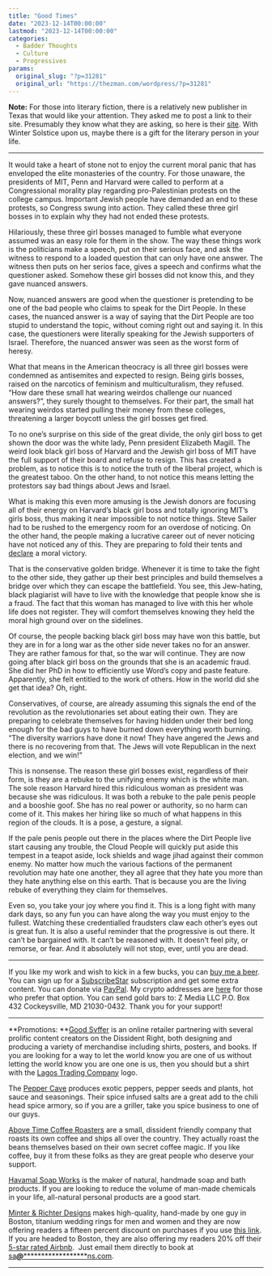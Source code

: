 ```yaml
---
title: "Good Times"
date: "2023-12-14T00:00:00"
lastmod: "2023-12-14T00:00:00"
categories:
  - Badder Thoughts
  - Culture
  - Progressives
params:
  original_slug: "?p=31281"
  original_url: "https://thezman.com/wordpress/?p=31281"
---
```


**Note:** For those into literary fiction, there is a relatively new
publisher in Texas that would like your attention. They asked me to post
a link to their site. Presumably they know what they are asking, so here
is their <a href="http://www.fallingmarbles.com/" rel="noopener"
target="_blank">site</a>. With Winter Solstice upon us, maybe there is a
gift for the literary person in your life.

------------------------------------------------------------------------

It would take a heart of stone not to enjoy the current moral panic that
has enveloped the elite monasteries of the country. For those unaware,
the presidents of MIT, Penn and Harvard were called to perform at a
Congressional morality play regarding pro-Palestinian protests on the
college campus. Important Jewish people have demanded an end to these
protests, so Congress swung into action. They called these three girl
bosses in to explain why they had not ended these protests.

Hilariously, these three girl bosses managed to fumble what everyone
assumed was an easy role for them in the show. The way these things work
is the politicians make a speech, put on their serious face, and ask the
witness to respond to a loaded question that can only have one answer.
The witness then puts on her serios face, gives a speech and confirms
what the questioner asked. Somehow these girl bosses did not know this,
and they gave nuanced answers.

Now, nuanced answers are good when the questioner is pretending to be
one of the bad people who claims to speak for the Dirt People. In these
cases, the nuanced answer is a way of saying that the Dirt People are
too stupid to understand the topic, without coming right out and saying
it. In this case, the questioners were literally speaking for the Jewish
supporters of Israel. Therefore, the nuanced answer was seen as the
worst form of heresy.

What that means in the American theocracy is all three girl bosses were
condemned as antisemites and expected to resign. Being girls bosses,
raised on the narcotics of feminism and multiculturalism, they refused.
“How dare these small hat wearing weirdos challenge our nuanced
answers?”, they surely thought to themselves. For their part, the small
hat wearing weirdos started pulling their money from these colleges,
threatening a larger boycott unless the girl bosses get fired.

To no one’s surprise on this side of the great divide, the only girl
boss to get shown the door was the white lady, Penn president Elizabeth
Magill. The weird look black girl boss of Harvard and the Jewish girl
boss of MIT have the full support of their board and refuse to resign.
This has created a problem, as to notice this is to notice the truth of
the liberal project, which is the greatest taboo. On the other hand, to
not notice this means letting the protestors say bad things about Jews
and Israel.

What is making this even more amusing is the Jewish donors are focusing
all of their energy on Harvard’s black girl boss and totally ignoring
MIT’s girls boss, thus making it near impossible to not notice things.
Steve Sailer had to be rushed to the emergency room for an overdose of
noticing. On the other hand, the people making a lucrative career out of
never noticing have not noticed any of this. They are preparing to fold
their tents and
<a href="https://twitter.com/realchrisrufo/status/1735155483424813085"
rel="noopener" target="_blank">declare</a> a moral victory.

That is the conservative golden bridge. Whenever it is time to take the
fight to the other side, they gather up their best principles and build
themselves a bridge over which they can escape the battlefield. You see,
this Jew-hating, black plagiarist will have to live with the knowledge
that people know she is a fraud. The fact that this woman has managed to
live with this her whole life does not register. They will comfort
themselves knowing they held the moral high ground over on the
sidelines.

Of course, the people backing black girl boss may have won this battle,
but they are in for a long war as the other side never takes no for an
answer. They are rather famous for that, so the war will continue. They
are now going after black girl boss on the grounds that she is an
academic fraud. She did her PhD in how to efficiently use Word’s copy
and paste feature. Apparently, she felt entitled to the work of others.
How in the world did she get that idea? Oh, right.

Conservatives, of course, are already assuming this signals the end of
the revolution as the revolutionaries set about eating their own. They
are preparing to celebrate themselves for having hidden under their bed
long enough for the bad guys to have burned down everything worth
burning. “The diversity warriors have done it now! They have angered the
Jews and there is no recovering from that. The Jews will vote Republican
in the next election, and we win!”

This is nonsense. The reason these girl bosses exist, regardless of
their form, is they are a rebuke to the unifying enemy which is the
white man. The sole reason Harvard hired this ridiculous woman as
president was because she was ridiculous. It was both a rebuke to the
pale penis people and a booshie goof. She has no real power or
authority, so no harm can come of it. This makes her hiring like so much
of what happens in this region of the clouds. It is a pose, a gesture, a
signal.

If the pale penis people out there in the places where the Dirt People
live start causing any trouble, the Cloud People will quickly put aside
this tempest in a teapot aside, lock shields and wage jihad against
their common enemy. No matter how much the various factions of the
permanent revolution may hate one another, they all agree that they hate
you more than they hate anything else on this earth. That is because you
are the living rebuke of everything they claim for themselves.

Even so, you take your joy where you find it. This is a long fight with
many dark days, so any fun you can have along the way you must enjoy to
the fullest. Watching these credentialled fraudsters claw each other’s
eyes out is great fun. It is also a useful reminder that the progressive
is out there. It can’t be bargained with. It can’t be reasoned with. It
doesn’t feel pity, or remorse, or fear. And it absolutely will not stop,
ever, until you are dead.

------------------------------------------------------------------------

If you like my work and wish to kick in a few bucks, you can
<a href="https://www.buymeacoffee.com/mujolulu" rel="noopener"
target="_blank">buy me a beer</a>. You can sign up for a
<a href="https://www.subscribestar.com/the-z-blog" rel="noopener"
target="_blank">SubscribeStar</a> subscription and get some extra
content. You can donate via <a
href="https://www.paypal.com/donate/?cmd=_s-xclick&amp;hosted_button_id=UDAS2Q8JYA6CN&amp;source=url"
rel="noopener" target="_blank">PayPal</a>. My crypto addresses are
<a href="https://thezman.com/wordpress/?page_id=22713" rel="noopener"
target="_blank">here</a> for those who prefer that option. You can send
gold bars to: Z Media LLC P.O. Box 432 Cockeysville, MD 21030-0432.
Thank you for your support!

------------------------------------------------------------------------

**Promotions: **<a href="https://goodsvffer.com/" rel="noopener" target="_blank">Good
Svffer</a> is an online retailer partnering with several prolific
content creators on the Dissident Right, both designing and producing a
variety of merchandise including shirts, posters, and books. If you are
looking for a way to let the world know you are one of us without
letting the world know you are one one is us, then you should but a
shirt with the
<a href="https://goodsvffer.com/products/lagos-trading-company"
rel="noopener" target="_blank">Lagos Trading Company</a> logo.

The <a href="https://peppercave.com/shop/ols/products" rel="noopener"
target="_blank">Pepper Cave</a> produces exotic peppers, pepper seeds
and plants, hot sauce and seasonings. Their spice infused salts are a
great add to the chili head spice armory, so if you are a griller, take
you spice business to one of our guys.

<a href="https://abovetimecoffee.com/" rel="noopener"
target="_blank">Above Time Coffee Roasters</a> are a small, dissident
friendly company that roasts its own coffee and ships all over the
country. They actually roast the beans themselves based on their own
secret coffee magic. If you like coffee, buy it from these folks as they
are great people who deserve your support.

<a href="https://havamalsoapworks.com/" rel="noopener"
target="_blank">Havamal Soap Works</a> is the maker of natural, handmade
soap and bath products. If you are looking to reduce the volume of
man-made chemicals in your life, all-natural personal products are a
good start.

<a href="https://www.minterandrichterdesigns.com/"
rel="noreferrer nofollow noopener" target="_blank">Minter &amp; Richter
Designs</a> makes high-quality, hand-made by one guy in Boston, titanium
wedding rings for men and women and they are now offering readers a
fifteen percent discount on purchases if you use
<a href="https://www.minterandrichterdesigns.com/discount/ZMAN"
rel="noreferrer nofollow noopener" target="_blank">this link</a>.
<span class="highlight"><span class="colour"><span class="font"><span class="size">If
you are headed to Boston, they are also offering my readers 20% off
their <a
href="https://www.airbnb.com/users/7988017/listings?user_id=7988017&amp;s=3"
rel="noopener noreferrer" target="_blank">5-star rated Airbnb</a>.  Just
email them directly to book at
<a href="mailto:sa***@*********************ns.com"
data-original-string="vW3yn4CqsYXPbwYpcX1sRQ==cb7W+FKN+vJSlI1UPtIT6UeIqhVS2ZHPa2eu04HoxFR7ie2xNsh14qCpZReQTHAHEIG"><span
class="apbct-email-encoder"
data-original-string="VOzEfMUvAzSERSRFDe7R9g==cb7nVYspCES7ZKznBWtur4FSNhdEHhO5lOtZ3X/QHNib+GoMWwYOMcZQYSUhK9bMaQz"
title="This contact has been encoded by Anti-Spam by CleanTalk. Click to decode. To finish the decoding make sure that JavaScript is enabled in your browser.">sa<span
class="apbct-blur">***</span>@<span
class="apbct-blur">*********************</span>ns.com</span></a>.</span></span></span></span>

------------------------------------------------------------------------
